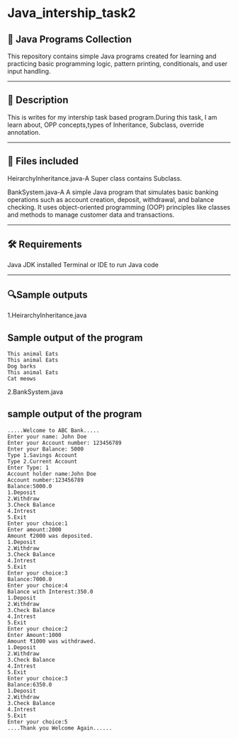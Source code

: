 # Java_intership_task2 
## 🧠 Java Programs Collection

This repository contains simple Java programs created for learning and practicing basic programming logic, pattern printing, conditionals, and user input handling.
_________________________

## 📌 Description
This is writes for my intership task based program.During this task, I am learn about, OPP concepts,types of Inheritance, Subclass, override annotation. 
_________________________

## 📁 Files included

HeirarchyInheritance.java-A Super class contains Subclass.

BankSystem.java-A A simple Java program that simulates basic banking operations such as account creation, deposit, withdrawal, and balance checking. It uses object-oriented programming (OOP) principles like classes and methods to manage customer data and transactions.
_________________________
## 🛠️ Requirements

Java JDK installed
Terminal or IDE to run Java code
__________________________
## 🔍Sample outputs

1.HeirarchyInheritance.java
## Sample output of the program
```
This animal Eats
This animal Eats
Dog barks
This animal Eats
Cat meows
```


2.BankSystem.java
## sample output of the program
```
.....Welcome to ABC Bank.....
Enter your name: John Doe
Enter your Account number: 123456789
Enter your Balance: 5000
Type 1.Savings Account
Type 2.Current Account
Enter Type: 1
Account holder name:John Doe
Account number:123456789
Balance:5000.0
1.Deposit
2.Withdraw
3.Check Balance
4.Intrest
5.Exit
Enter your choice:1
Enter amount:2000
Amount ₹2000 was deposited.
1.Deposit
2.Withdraw
3.Check Balance
4.Intrest
5.Exit
Enter your choice:3
Balance:7000.0
Enter your choice:4
Balance with Interest:350.0
1.Deposit
2.Withdraw
3.Check Balance
4.Intrest
5.Exit
Enter your choice:2
Enter Amount:1000
Amount ₹1000 was withdrawed.
1.Deposit
2.Withdraw
3.Check Balance
4.Intrest
5.Exit
Enter your choice:3
Balance:6350.0
1.Deposit
2.Withdraw
3.Check Balance
4.Intrest
5.Exit
Enter your choice:5
....Thank you Welcome Again......
```
